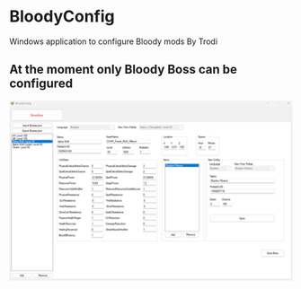# BloodyConfig

Windows application to configure Bloody mods By Trodi

## At the moment only Bloody Boss can be configured

![Alt text](https://github.com/oscarpedrero/BloodyConfig/blob/master/Images/bloodyconfig.png?raw=true "BloodyConfig")


